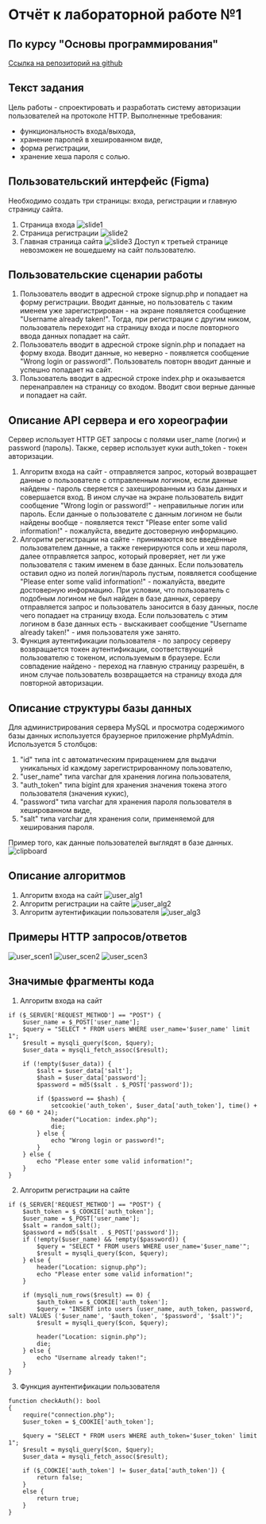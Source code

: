 # Отчёт к лабораторной работе №1
## По курсу "Основы программирования"
[Ссылка на репозиторий на github][]

[Ссылка на репозиторий на github]: http://example.com/

## Текст задания
Цель работы - спроектировать и разработать систему авторизации пользователей на протоколе HTTP. 
Выполненные требования:
- функциональность входа/выхода, 
- хранение паролей в хешированном виде, 
- форма регистрации, 
- хранение хеша пароля с солью.
## Пользовательский интерфейс (Figma)
Необходимо создать три страницы: входа, регистрации и главную страницу сайта.
1. Страница входа
![slide1](pictures/slide1.png)
2. Страница регистрации
![slide2](pictures/slide2.png)
3. Главная страница сайта
![slide3](pictures/slide3.png)
Доступ к третьей странице невозможен не вошедшему на сайт пользователю.
## Пользовательские сценарии работы
1. Пользователь вводит в адресной строке signup.php и попадает на форму регистрации. Вводит данные, но пользователь с таким именем уже зарегистрирован - на экране появляется сообщение "Username already taken!". Тогда, при регистрации с другим ником, пользователь переходит на страницу входа и после повторного ввода данных попадает на сайт.
2. Пользователь вводит в адресной строке signin.php и попадает на форму входа. Вводит данные, но неверно - появляется сообщение "Wrong login or password!". Пользователь повторн вводит данные и успешно попадает на сайт.
3. Пользователь вводит в адресной строке index.php и оказывается перенаправлен на страницу со входом. Вводит свои верные данные и попадает на сайт.
## Описание API сервера и  его хореографии
Сервер использует HTTP GET запросы с полями user_name (логин) и password (пароль). Также, сервер использует куки auth_token - токен авторизации.
1. Алгоритм входа на сайт - отправляется запрос, который возвращает данные о пользователе с отправленным логином, если данные найдены - пароль сверяется с захешированным из базы данных и совершается вход. В ином случае на экране пользователь видит сообщение "Wrong login or password!" - неправильные логин или пароль. Если данные о пользователе с данным логином не были найдены вообще - появляется текст "Please enter some valid information!" - пожалуйста, введите достоверную информацию.
2. Алгоритм регистрации на сайте - принимаются все введённые пользователем данные, а также генерируются соль и хеш пароля, далее отправляется запрос, который проверяет, нет ли уже пользователя с таким именем в базе данных. Если пользователь оставил одно из полей логин/пароль пустым, появляется сообщение "Please enter some valid information!" - пожалуйста, введите достоверную информацию. При условии, что пользователь с подобным логином не был найден в базе данных, серверу отправляется запрос и пользователь заносится в базу данных, после чего попадает на страницу входа. Если пользователь с этим логином в базе данных есть - выскакивает сообщение "Username already taken!" - имя пользователя уже занято.
3. Функция аутентификации пользователя - по запросу серверу возвращается токен аутентификации, соответствующий пользователю с токеном, используемым в браузере. Если совпадение найдено - переход на главную страницу разрешён, в ином случае пользователь возвращается на страницу входа для повторной авторизации.

## Описание структуры базы данных
Для администрирования сервера MySQL и просмотра содержимого базы данных используется браузерное приложение phpMyAdmin. Используется 5 столбцов:
1. "id" типа int с автоматическим приращением для выдачи уникальных id каждому зарегистрированному пользователю,
2. "user_name" типа varchar для хранения логина пользователя,
3. "auth_token" типа bigint для хранения значения токена этого пользователя (значения кукис),
4. "password" типа varchar для хранения пароля пользователя в хешированном виде,
5. "salt" типа varchar для хранения соли, применяемой для хеширования пароля.

Пример того, как данные пользователей выглядят в базе данных.
![clipboard](https://i.imgur.com/eHHsJWd.png)
## Описание алгоритмов
1. Алгоритм входа на сайт
![user_alg1](pictures/user_alg1.png)
2. Алгоритм регистрации на сайте
![user_alg2](pictures/user_alg2.png)
3. Алгоритм аутентификации пользователя
![user_alg3](pictures/user_alg3.png)
## Примеры HTTP запросов/ответов
![user_scen1](pictures/user_scen1.png)
![user_scen2](pictures/user_scen2.png)
![user_scen3](pictures/user_scen3.png)
## Значимые фрагменты кода
1. Алгоритм входа на сайт
```
if ($_SERVER['REQUEST_METHOD'] == "POST") {
    $user_name = $_POST['user_name'];
    $query = "SELECT * FROM users WHERE user_name='$user_name' limit 1";
    $result = mysqli_query($con, $query);
    $user_data = mysqli_fetch_assoc($result);

    if (!empty($user_data)) {
        $salt = $user_data['salt'];
        $hash = $user_data['password'];
        $password = md5($salt . $_POST['password']);

        if ($password == $hash) {
            setcookie('auth_token', $user_data['auth_token'], time() +  60 * 60 * 24);
            header("Location: index.php");
            die;
        } else {
            echo "Wrong login or password!";
        }
    } else {
        echo "Please enter some valid information!";
    }
}
```
2. Алгоритм регистрации на сайте
```
if ($_SERVER['REQUEST_METHOD'] == "POST") {
    $auth_token = $_COOKIE['auth_token'];
    $user_name = $_POST['user_name'];
    $salt = random_salt();
    $password = md5($salt . $_POST['password']);
    if (!empty($user_name) && !empty($password)) {
        $query = "SELECT * FROM users WHERE user_name='$user_name'";
        $result = mysqli_query($con, $query);
    } else {
        header("Location: signup.php");
        echo "Please enter some valid information!";
    }

    if (mysqli_num_rows($result) == 0) {
        $auth_token = $_COOKIE['auth_token'];
        $query = "INSERT into users (user_name, auth_token, password, salt) VALUES ('$user_name', '$auth_token', '$password', '$salt')";
        $result = mysqli_query($con, $query);

        header("Location: signin.php");
        die;
    } else {
        echo "Username already taken!";
    }
}
```
3. Функция аунтентификации пользователя
```
function checkAuth(): bool 
{
    require("connection.php");
    $user_token = $_COOKIE['auth_token'];
    
    $query = "SELECT * FROM users WHERE auth_token='$user_token' limit 1";
    $result = mysqli_query($con, $query);
    $user_data = mysqli_fetch_assoc($result);
    
    if ($_COOKIE['auth_token'] != $user_data['auth_token']) {
        return false;
    }
    else {
        return true;
    }
}
```